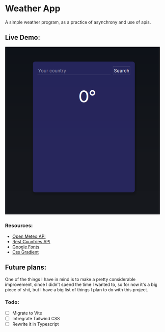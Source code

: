 # Weather App
A simple weather program, as a practice of asynchrony and use of apis.

## Live Demo:

![demo](public/demo.png)

### Resources:
- [Open Meteo API](https://open-meteo.com/)
- [Rest Countries API](https://restcountries.com/)
- [Google Fonts](https://fonts.google.com/)
- [Css Gradient](https://cssgradient.io/)

## Future plans:
One of the things I have in mind is to make a pretty considerable improvement, since I didn't spend the time I wanted to, so for now it's a big piece of shit, but I have a big list of things I plan to do with this project.

### Todo:
- [ ] Migrate to Vite
- [ ] Intregrate Tailwind CSS
- [ ] Rewrite it in Typescript